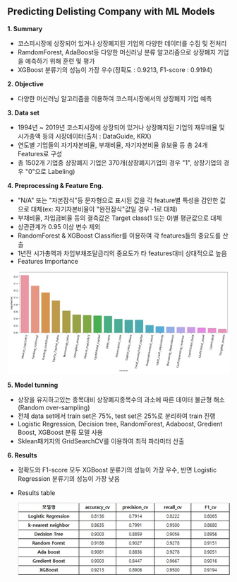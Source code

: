 ## Predicting Delisting Company with ML Models


**1. Summary**
 - 코스피시장에 상장되어 있거나 상장폐지된 기업의 다양한 데이터를 수짐 및 전처리
 - RamdomForest, AdaBoost등 다양한 머신러닝 분류 알고리즘으로 상장폐지 기업을 예측하기 위해 훈련 및 평가
 - XGBoost 분류기의 성능이 가장 우수(정확도 : 0.9213, F1-score : 0.9194)


**2. Objective**
 - 다양한 머신러닝 알고리즘을 이용하여 코스피시장에서의 상장폐지 기업 예측


**3. Data set**
 - 1994년 ~ 2019년 코스피시장에 상장되어 있거나 상장폐지된 기업의 재무비율 및 시가총액 등의 시장데이터(출처 : DataGuide, KRX)
 - 연도별 기업들의 자기자본비율, 부채비율, 자기자본비율 유보율 등 총 24개 Features로 구성
 - 총 1502개 기업중 상장폐지 기업은 370개(상장폐지기업의 경우 "1", 상장기업의 경우 "0"으로 Labeling)
 

**4. Preprocessing & Feature Eng.** 
 - "N/A" 또는 "자본잠식"등 문자형으로 표시된 값을 각 feature별 특성을 감안한 값으로 대체(ex: 자기자본비율이 "완전잠식"값일 경우 -1로 대체)
 - 부채비율, 차입금비율 등의 결측값은 Target class(1 또는 0)별 평균값으로 대체
 - 상관관계가 0.95 이상 변수 제외
 - RandomForest & XGBoost Classifier를 이용하여 각 features들의 중요도를 산출
 - 1년전 시가총액과 차입부채조달금리의 중요도가 타 features대비 상대적으로 높음 
 - Features Importance
  
  ![dataset](./fi.jpg)
 
**5. Model tunning**
 - 상장을 유지하고있는 종목대비 상장폐지종목수의 과소에 따른 데이터 불균형 해소(Random over-sampling)
 - 전체 data set에서 train set은 75%, test set은 25%로 분리하여 train 진랭
 - Logistic Regression, Decision tree, RandomForest, Adaboost, Gredient Boost, XGBoost 분류 모델 사용
 - Sklean패키지의 GridSearchCV를 이용하여 최적 파라미터 산출  
 
 
**6. Results**
 - 정확도와 F1-score 모두 XGBoost 분류기의 성능이 가장 우수, 반면 Logistic Regression 분류기의 성능이 가장 낮음 
 - Results table
 
 
   ![dataset](./result.jpg)
